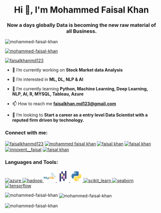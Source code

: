<h1 align="center">Hi 👋, I'm Mohammed Faisal Khan</h1>
<h3 align="center">Now a days globally Data is becoming the new raw material of all Business.</h3>

<p align="left"> <img src="https://komarev.com/ghpvc/?username=mohammed-faisal-khan&label=Profile%20views&color=0e75b6&style=flat" alt="mohammed-faisal-khan" /> </p>

<p align="left"> <a href="https://github.com/ryo-ma/github-profile-trophy"><img src="https://github-profile-trophy.vercel.app/?username=mohammed-faisal-khan" alt="mohammed-faisal-khan" /></a> </p>

<p align="left"> <a href="https://twitter.com/faisalkhanmd123" target="blank"><img src="https://img.shields.io/twitter/follow/faisalkhanmd123?logo=twitter&style=for-the-badge" alt="faisalkhanmd123" /></a> </p>

- 🔭 I’m currently working on **Stock Market data Analysis**

- 👀 I’m interested in **ML, DL, NLP & AI**

- 🌱 I’m currently learning **Python, Machine Learning, Deep Learning, NLP, AI, R, MYSQL, Tableau, Azure**

- 📫 How to reach me **faisalkhan.md123@gmail.com**

- 💞️ I’m looking to **Start a career as a entry level Data Scientist with a reputed firm driven by technology.**

<h3 align="left">Connect with me:</h3>
<p align="left">
<a href="https://twitter.com/faisalkhanmd123" target="blank"><img align="center" src="https://raw.githubusercontent.com/rahuldkjain/github-profile-readme-generator/master/src/images/icons/Social/twitter.svg" alt="faisalkhanmd123" height="30" width="40" /></a>
<a href="https://linkedin.com/in/mohammed faisal khan" target="blank"><img align="center" src="https://raw.githubusercontent.com/rahuldkjain/github-profile-readme-generator/master/src/images/icons/Social/linked-in-alt.svg" alt="mohammed faisal khan" height="30" width="40" /></a>
<a href="https://kaggle.com/faisal khan" target="blank"><img align="center" src="https://raw.githubusercontent.com/rahuldkjain/github-profile-readme-generator/master/src/images/icons/Social/kaggle.svg" alt="faisal khan" height="30" width="40" /></a>
<a href="https://fb.com/faisal khan" target="blank"><img align="center" src="https://raw.githubusercontent.com/rahuldkjain/github-profile-readme-generator/master/src/images/icons/Social/facebook.svg" alt="faisal khan" height="30" width="40" /></a>
<a href="https://instagram.com/innoxent__faisal" target="blank"><img align="center" src="https://raw.githubusercontent.com/rahuldkjain/github-profile-readme-generator/master/src/images/icons/Social/instagram.svg" alt="innoxent__faisal" height="30" width="40" /></a>
<a href="https://www.youtube.com/c/faisal khan" target="blank"><img align="center" src="https://raw.githubusercontent.com/rahuldkjain/github-profile-readme-generator/master/src/images/icons/Social/youtube.svg" alt="faisal khan" height="30" width="40" /></a>
</p>

<h3 align="left">Languages and Tools:</h3>
<p align="left"> <a href="https://azure.microsoft.com/en-in/" target="_blank" rel="noreferrer"> <img src="https://www.vectorlogo.zone/logos/microsoft_azure/microsoft_azure-icon.svg" alt="azure" width="40" height="40"/> </a> <a href="https://hadoop.apache.org/" target="_blank" rel="noreferrer"> <img src="https://www.vectorlogo.zone/logos/apache_hadoop/apache_hadoop-icon.svg" alt="hadoop" width="40" height="40"/> </a> <a href="https://www.mysql.com/" target="_blank" rel="noreferrer"> <img src="https://raw.githubusercontent.com/devicons/devicon/master/icons/mysql/mysql-original-wordmark.svg" alt="mysql" width="40" height="40"/> </a> <a href="https://pandas.pydata.org/" target="_blank" rel="noreferrer"> <img src="https://raw.githubusercontent.com/devicons/devicon/2ae2a900d2f041da66e950e4d48052658d850630/icons/pandas/pandas-original.svg" alt="pandas" width="40" height="40"/> </a> <a href="https://www.python.org" target="_blank" rel="noreferrer"> <img src="https://raw.githubusercontent.com/devicons/devicon/master/icons/python/python-original.svg" alt="python" width="40" height="40"/> </a> <a href="https://scikit-learn.org/" target="_blank" rel="noreferrer"> <img src="https://upload.wikimedia.org/wikipedia/commons/0/05/Scikit_learn_logo_small.svg" alt="scikit_learn" width="40" height="40"/> </a> <a href="https://seaborn.pydata.org/" target="_blank" rel="noreferrer"> <img src="https://seaborn.pydata.org/_images/logo-mark-lightbg.svg" alt="seaborn" width="40" height="40"/> </a> <a href="https://www.tensorflow.org" target="_blank" rel="noreferrer"> <img src="https://www.vectorlogo.zone/logos/tensorflow/tensorflow-icon.svg" alt="tensorflow" width="40" height="40"/> </a> </p>

<p><img align="left" src="https://github-readme-stats.vercel.app/api/top-langs?username=mohammed-faisal-khan&show_icons=true&locale=en&layout=compact" alt="mohammed-faisal-khan" /></p>

<p>&nbsp;<img align="center" src="https://github-readme-stats.vercel.app/api?username=mohammed-faisal-khan&show_icons=true&locale=en" alt="mohammed-faisal-khan" /></p>

<p><img align="center" src="https://github-readme-streak-stats.herokuapp.com/?user=mohammed-faisal-khan&" alt="mohammed-faisal-khan" /></p>
